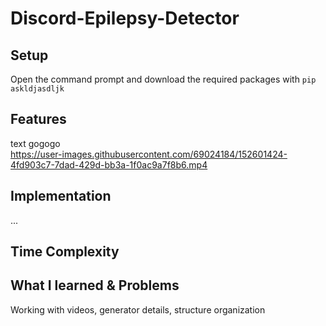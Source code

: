 # Discord-Epilepsy-Detector

## Setup
Open the command prompt and download the required packages with
`pip askldjasdljk`

## Features
text gogogo
<br>
https://user-images.githubusercontent.com/69024184/152601424-4fd903c7-7dad-429d-bb3a-1f0ac9a7f8b6.mp4


## Implementation
...

## Time Complexity


## What I learned & Problems
Working with videos, generator details, structure organization
